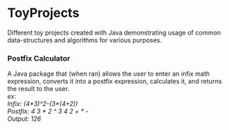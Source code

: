 # ToyProjects
Different toy projects created with Java demonstrating usage of common data-structures and algorithms for various purposes.

<h3>Postfix Calculator</h3>
A Java package that (when ran) allows the user to enter an infix math expression, converts it into a postfix expression, calculates it, and returns the result to the user.<br>
<em>ex: <br>Infix: (4*3)^2-(3*(4+2))<br>Postfix: 4 3 * 2 ^ 3 4 2 + * -<br>Output: 126</em>
